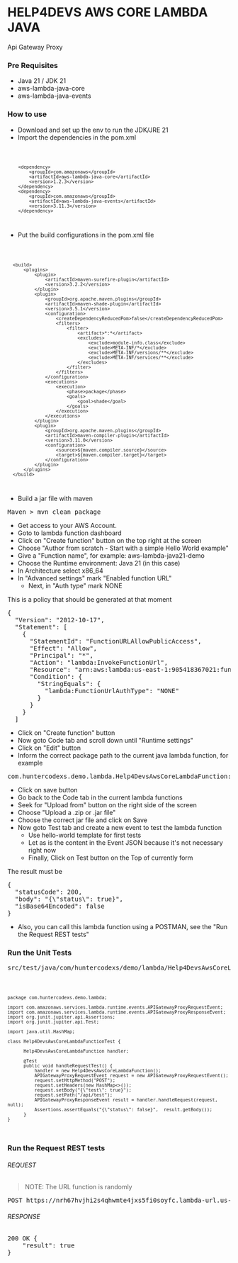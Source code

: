 # HELP4DEVS AWS CORE LAMBDA JAVA
Api Gateway Proxy

### Pre Requisites

- Java 21 / JDK 21
- aws-lambda-java-core
- aws-lambda-java-events

### How to use

- Download and set up the env to run the JDK/JRE 21
- Import the dependencies in the pom.xml

<code>

        <dependency>
            <groupId>com.amazonaws</groupId>
            <artifactId>aws-lambda-java-core</artifactId>
            <version>1.2.3</version>
        </dependency>
        <dependency>
            <groupId>com.amazonaws</groupId>
            <artifactId>aws-lambda-java-events</artifactId>
            <version>3.11.3</version>
        </dependency>

</code>

- Put the build configurations in the pom.xml file

<code>

      <build>
          <plugins>
              <plugin>
                  <artifactId>maven-surefire-plugin</artifactId>
                  <version>3.2.2</version>
              </plugin>
              <plugin>
                  <groupId>org.apache.maven.plugins</groupId>
                  <artifactId>maven-shade-plugin</artifactId>
                  <version>3.5.1</version>
                  <configuration>
                      <createDependencyReducedPom>false</createDependencyReducedPom>
                      <filters>
                          <filter>
                              <artifact>*:*</artifact>
                              <excludes>
                                  <exclude>module-info.class</exclude>
                                  <exclude>META-INF/*</exclude>
                                  <exclude>META-INF/versions/**</exclude>
                                  <exclude>META-INF/services/**</exclude>
                              </excludes>
                          </filter>
                      </filters>
                  </configuration>
                  <executions>
                      <execution>
                          <phase>package</phase>
                          <goals>
                              <goal>shade</goal>
                          </goals>
                      </execution>
                  </executions>
              </plugin>
              <plugin>
                  <groupId>org.apache.maven.plugins</groupId>
                  <artifactId>maven-compiler-plugin</artifactId>
                  <version>3.11.0</version>
                  <configuration>
                      <source>${maven.compiler.source}</source>
                      <target>${maven.compiler.target}</target>
                  </configuration>
              </plugin>
          </plugins>
      </build>

</code>

- Build a jar file with maven

<pre>
Maven > mvn clean package
</pre>

- Get access to your AWS Account.
- Goto to lambda function dashboard
- Click on "Create function" button on the top right at the screen
- Choose "Author from scratch - Start with a simple Hello World example"
- Give a "Function name", for example: aws-lambda-java21-demo
- Choose the Runtime environment: Java 21 (in this case)
- In Architecture select x86_64
- In "Advanced settings" mark "Enabled function URL"
    - Next, in "Auth type" mark NONE

This is a policy that should be generated at that moment

<pre>
{
  "Version": "2012-10-17",
  "Statement": [
    {
      "StatementId": "FunctionURLAllowPublicAccess",
      "Effect": "Allow",
      "Principal": "*",
      "Action": "lambda:InvokeFunctionUrl",
      "Resource": "arn:aws:lambda:us-east-1:905418367021:function:aws-lambda-java21-demo",
      "Condition": {
        "StringEquals": {
          "lambda:FunctionUrlAuthType": "NONE"
        }
      }
    }
  ]
</pre>

- Click on "Create function" button
- Now goto Code tab and scroll down until "Runtime settings"
- Click on "Edit" button
- Inform the correct package path to the current java lambda function, for example

<pre>
com.huntercodexs.demo.lambda.Help4DevsAwsCoreLambdaFunction::handleRequest
</pre>

- Click on save button
- Go back to the Code tab in the current lambda functions
- Seek for "Upload from" button on the right side of the screen
- Choose "Upload a .zip or .jar file"
- Choose the correct jar file and click on Save
- Now goto Test tab and create a new event to test the lambda function
    - Use hello-world template for first tests
    - Let as is the content in the Event JSON because it's not necessary right now
    - Finally, Click on Test button on the Top of currently form

The result must be

<pre>
{
  "statusCode": 200,
  "body": "{\"status\": true}",
  "isBase64Encoded": false
}
</pre>

- Also, you can call this lambda function using a POSTMAN, see the "Run the Request REST tests"

### Run the Unit Tests

<pre>
src/test/java/com/huntercodexs/demo/lambda/Help4DevsAwsCoreLambdaFunctionTest.java
</pre>

<code>

    package com.huntercodexs.demo.lambda;
    
    import com.amazonaws.services.lambda.runtime.events.APIGatewayProxyRequestEvent;
    import com.amazonaws.services.lambda.runtime.events.APIGatewayProxyResponseEvent;
    import org.junit.jupiter.api.Assertions;
    import org.junit.jupiter.api.Test;
    
    import java.util.HashMap;
    
    class Help4DevsAwsCoreLambdaFunctionTest {
    
          Help4DevsAwsCoreLambdaFunction handler;
      
          @Test
          public void handleRequestTest() {
              handler = new Help4DevsAwsCoreLambdaFunction();
              APIGatewayProxyRequestEvent request = new APIGatewayProxyRequestEvent();
              request.setHttpMethod("POST");
              request.setHeaders(new HashMap<>());
              request.setBody("{\"test\": true}");
              request.setPath("/api/test");
              APIGatewayProxyResponseEvent result = handler.handleRequest(request, null);
              Assertions.assertEquals("{\"status\": false}",  result.getBody());
          }
    }

</code>

### Run the Request REST tests

###### REQUEST

> NOTE: The URL function is randomly

<pre>
POST https://nrh67hvjhi2s4qhwmte4jxs5fi0soyfc.lambda-url.us-east-1.on.aws/
</pre>

###### RESPONSE

<pre>
200 OK {
    "result": true
}
</pre>

